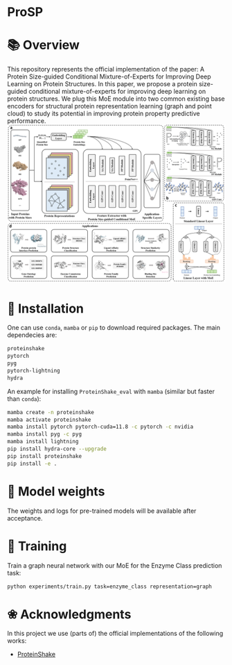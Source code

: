 # ProSP


# 📚 Overview
This repository represents the official implementation of the paper: A Protein Size-guided Conditional Mixture-of-Experts for Improving Deep Learning on Protein Structures. In this paper, we propose a protein size-guided conditional mixture-of-experts for improving deep learning on protein structures. We plug this MoE module into two common existing base encoders for structural protein representation learning (graph and point cloud) to study its potential in improving protein property predictive performance. 
![](pipeline.png)


# 🔬 Installation

One can use `conda`, `mamba` or `pip` to download required packages. The main dependecies are:

```bash
proteinshake
pytorch
pyg
pytorch-lightning
hydra
```

An example for installing `ProteinShake_eval` with `mamba` (similar but faster than `conda`):

```bash
mamba create -n proteinshake
mamba activate proteinshake
mamba install pytorch pytorch-cuda=11.8 -c pytorch -c nvidia
mamba install pyg -c pyg
mamba install lightning
pip install hydra-core --upgrade
pip install proteinshake
pip install -e .
```

# 🤖  Model weights

The weights and logs for pre-trained models will be available after acceptance. 

# 🚀  Training

Train a graph neural network with our MoE for the Enzyme Class prediction task:
```bash
python experiments/train.py task=enzyme_class representation=graph
```


# ❀ Acknowledgments
In this project we use (parts of) the official implementations of the following works: 
- [ProteinShake]([https://github.com/BorgwardtLab/proteinshake_models])
